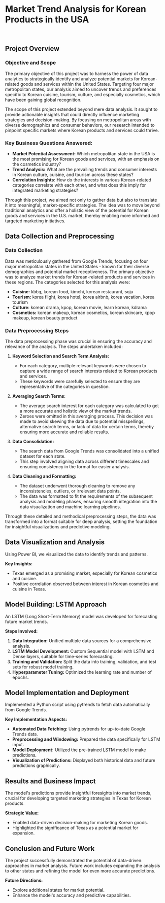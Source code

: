 # Market Trend Analysis for Korean Products in the USA
<br>

## **Project Overview**

### **Objective and Scope**
The primary objective of this project was to harness the power of data analytics to strategically identify and analyze potential markets for Korean-related goods and services within the United States. Targeting four major metropolitan states, our analysis aimed to uncover trends and preferences specific to Korean cuisine, tourism, culture, and especially cosmetics, which have been gaining global recognition.

The scope of this project extended beyond mere data analysis. It sought to provide actionable insights that could directly influence marketing strategies and decision-making. By focusing on metropolitan areas with diverse demographics and consumer behaviors, our research intended to pinpoint specific markets where Korean products and services could thrive.

### **Key Business Questions Answered:**
- **Market Potential Assessment:** Which metropolitan state in the USA is the most promising for Korean goods and services, with an emphasis on the cosmetics industry?
- **Trend Analysis:** What are the prevailing trends and consumer interests in Korean culture, cuisine, and tourism across these states?
- **Correlation Insights:** How do the interests in various Korean-related categories correlate with each other, and what does this imply for integrated marketing strategies?

Through this project, we aimed not only to gather data but also to translate it into meaningful, market-specific strategies. The idea was to move beyond traditional analytics and offer a holistic view of the potential for Korean goods and services in the U.S. market, thereby enabling more informed and targeted marketing initiatives.


## **Data Collection and Preprocessing**

### **Data Collection**
Data was meticulously gathered from Google Trends, focusing on four major metropolitan states in the United States - known for their diverse demographics and potential market receptiveness. The primary objective was to analyze market trends for Korean-related products and services in these regions. The categories selected for this analysis were:

- **Cuisine:** kbbq, korean food, kimchi, korean restaurant, soju
- **Tourism:** korea flight, korea hotel, korea airbnb, korea vacation, korea tourism
- **Culture:** korean drama, kpop, korean movie, learn korean, kdrama
- **Cosmetics:** korean makeup, korean cosmetics, korean skincare, kpop makeup, korean beauty product

### **Data Preprocessing Steps**
The data preprocessing phase was crucial in ensuring the accuracy and relevance of the analysis. The steps undertaken included:

1. **Keyword Selection and Search Term Analysis:**
   - For each category, multiple relevant keywords were chosen to capture a wide range of search interests related to Korean products and services.
   - These keywords were carefully selected to ensure they are representative of the categories in question.

2. **Averaging Search Terms:**
   - The average search interest for each category was calculated to get a more accurate and holistic view of the market trends.
   - Zeroes were omitted in this averaging process. This decision was made to avoid skewing the data due to potential misspellings, alternative search terms, or lack of data for certain terms, thereby ensuring more accurate and reliable results.

3. **Data Consolidation:**
   - The search data from Google Trends was consolidated into a unified dataset for each state.
   - This step involved aligning data across different timescales and ensuring consistency in the format for easier analysis.

4. **Data Cleaning and Formatting:**
   - The dataset underwent thorough cleaning to remove any inconsistencies, outliers, or irrelevant data points.
   - The data was formatted to fit the requirements of the subsequent analysis and modeling phases, ensuring smooth integration into the data visualization and machine learning pipelines.

Through these detailed and methodical preprocessing steps, the data was transformed into a format suitable for deep analysis, setting the foundation for insightful visualizations and predictive modeling.




## **Data Visualization and Analysis**
Using Power BI, we visualized the data to identify trends and patterns. 

**Key Insights:**
- Texas emerged as a promising market, especially for Korean cosmetics and cuisine.
- Positive correlation observed between interest in Korean cosmetics and cuisine in Texas.

## **Model Building: LSTM Approach**
An LSTM (Long Short-Term Memory) model was developed for forecasting future market trends. 

**Steps Involved:**
1. **Data Integration:** Unified multiple data sources for a comprehensive analysis.
2. **LSTM Model Development:** Custom Sequential model with LSTM and Dense layers, suitable for time-series forecasting.
3. **Training and Validation:** Split the data into training, validation, and test sets for robust model training.
4. **Hyperparameter Tuning:** Optimized the learning rate and number of epochs.


## **Model Implementation and Deployment**
Implemented a Python script using pytrends to fetch data automatically from Google Trends.

**Key Implementation Aspects:**
- **Automated Data Fetching:** Using pytrends for up-to-date Google Trends data.
- **Preprocessing and Windowing:** Prepared the data specifically for LSTM input.
- **Model Deployment:** Utilized the pre-trained LSTM model to make predictions.
- **Visualization of Predictions:** Displayed both historical data and future predictions graphically.


## **Results and Business Impact**
The model's predictions provide insightful foresights into market trends, crucial for developing targeted marketing strategies in Texas for Korean products.

**Strategic Value:**
- Enabled data-driven decision-making for marketing Korean goods.
- Highlighted the significance of Texas as a potential market for expansion.

## **Conclusion and Future Work**
The project successfully demonstrated the potential of data-driven approaches in market analysis. Future work includes expanding the analysis to other states and refining the model for even more accurate predictions.

**Future Directions:**
- Explore additional states for market potential.
- Enhance the model's accuracy and predictive capabilities.
